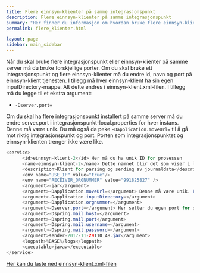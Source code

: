 ```yaml
---
title: Flere einnsyn-klienter på samme integrasjonspunkt
description: Flere einnsyn-klienter på samme integrasjonspunkt
summary: "Her finner du informasjon om hvordan bruke flere einnsyn-klienter på samme integrasjonspunkt"
permalink: flere_klienter.html

layout: page
sidebar: main_sidebar
---
```


Når du skal bruke flere integrasjonspunkt eller einnsyn-klienter på samme server må du bruke forskjellige porter. Om du skal bruke ett integrasjonspunkt og flere einnsyn-klienter må du endre id, navn og port på einnsyn-klient tjenesten. I tillegg må hver einnsyn-klient ha sin egen inputDirectory-mappe. 
Alt dette endres i einnsyn-klient.xml-filen. I tillegg må du legge til et ekstra argument:

* ```-Dserver.port= ```

Om du skal ha flere integrasjonspunkt installert på samme server må du endre server.port i integrasjonspunkt-local.properties for hver instans. Denne må være unik. Du må også da peke ```-Dapplication.moveUrl=``` til å gå mot riktig integrasjonspunkt og port. Porten som integrasjonspunktet og einnsyn-klienten trenger ikke være like. 


``` java
<service>
      <id>einnsyn-klient-2</id> Her må du ha unik ID for prosessen
      <name>einnsyn-klient-2</name> Dette namnet blir det som viser i lista over windows tjenester.
      <description>Klient for parsing og sending av journaldata</description>
      <env name="USE_IP" value="true"/>
      <env name="RECEIVER_ORGNUMMER" value="991825827" />
      <argument>-jar</argument>
      <argument>-Dapplication.moveUrl=</argument> Denne må være unik. Forteller hvilket integrasjonspunkt den kobler til http://localhost:9093 94, 95...
      <argument>-Dapplication.inputDirectory=</argument>
      <argument>-Dapplication.orgnummer=</argument> 
      <argument>-Dserver.port=</argument> Her setter du egen port for denne einnsyn-klienten. For eksempel 9094, 9095, 9096…
      <argument>-Dspring.mail.host=</argument>
      <argument>-Dspring.mail.port</argument>
      <argument>-Dspring.mail.username=</argument>
      <argument>-Dspring.mail.password=</argument>
      <argument>sender-2017-11-29T10_48.jar</argument>
      <logpath>%BASE%/logs</logpath>
      <executable>javaw</executable>
</service>
```

[Her kan du laste ned einnsyn-klient.xml-filen](..resources/avansert/einnsyn-klient.xml)
